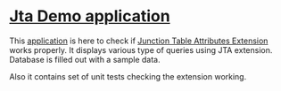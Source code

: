 [Jta Demo application](http://ec2-35-157-96-249.eu-central-1.compute.amazonaws.com/)
=====================

This [application](http://ec2-35-157-96-249.eu-central-1.compute.amazonaws.com/) is here to check if [Junction Table Attributes Extension](https://github.com/alexinator1/yii2-jta) works properly.
It displays various type of queries using JTA extension. Database is filled out with a sample data.

Also it contains set of unit tests checking the extension working.
 

